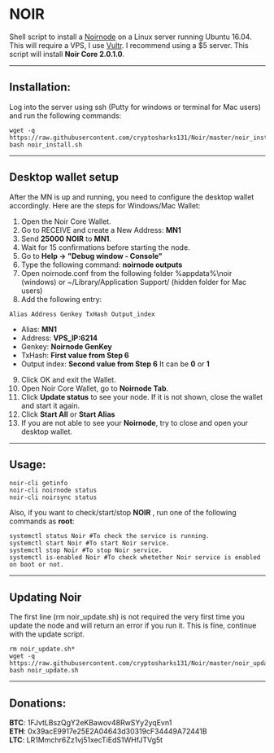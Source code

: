 # NOIR
Shell script to install a [Noirnode](https://noirofficial.org/) on a Linux server running Ubuntu 16.04.  
This will require a VPS, I use [Vultr](https://www.vultr.com/?ref=7310394).  I recommend using a $5 server.
This script will install **Noir Core 2.0.1.0**.
***

## Installation:
Log into the server using ssh (Putty for windows or terminal for Mac users) and run the following commands:
```
wget -q https://raw.githubusercontent.com/cryptosharks131/Noir/master/noir_install.sh
bash noir_install.sh
```
***

## Desktop wallet setup

After the MN is up and running, you need to configure the desktop wallet accordingly. Here are the steps for Windows/Mac Wallet:
1. Open the Noir Core Wallet.
2. Go to RECEIVE and create a New Address: **MN1**
3. Send **25000** **NOIR** to **MN1**.
4. Wait for 15 confirmations before starting the node.
5. Go to **Help -> "Debug window - Console"**
6. Type the following command: **noirnode outputs**
7. Open noirnode.conf from the following folder %appdata%\noir (windows) or ~/Library/Application Support/ (hidden folder for Mac users)
8. Add the following entry:
```
Alias Address Genkey TxHash Output_index
```
* Alias: **MN1**
* Address: **VPS_IP:6214**
* Genkey: **Noirnode GenKey**
* TxHash: **First value from Step 6** 
* Output index:  **Second value from Step 6** It can be **0** or **1**
9. Click OK and exit the Wallet.
10. Open Noir Core Wallet, go to **Noirnode Tab**.
11. Click **Update status** to see your node. If it is not shown, close the wallet and start it again.
10. Click **Start All** or **Start Alias**
11. If you are not able to see your **Noirnode**, try to close and open your desktop wallet.
***

## Usage:
```
noir-cli getinfo
noir-cli noirnode status
noir-cli noirsync status
```
Also, if you want to check/start/stop **NOIR** , run one of the following commands as **root**:
```
systemctl status Noir #To check the service is running.
systemctl start Noir #To start Noir service.
systemctl stop Noir #To stop Noir service.
systemctl is-enabled Noir #To check whetether Noir service is enabled on boot or not.
```
***

## Updating Noir
The first line (rm noir_update.sh) is not required the very first time you update the node and will return an error if you run it.  This is fine, continue with the update script.
```
rm noir_update.sh*
wget -q https://raw.githubusercontent.com/cryptosharks131/Noir/master/noir_update.sh
bash noir_update.sh
```
***

## Donations:  
**BTC**: 1FJvtLBszQgY2eKBawov48RwSYy2yqEvn1  
**ETH**: 0x39acE9917e25E2A04643d30319cF34449A72441B  
**LTC**: LR1Mmchr6Zz1vj51xecTiEdS1WHfJTVg5t
